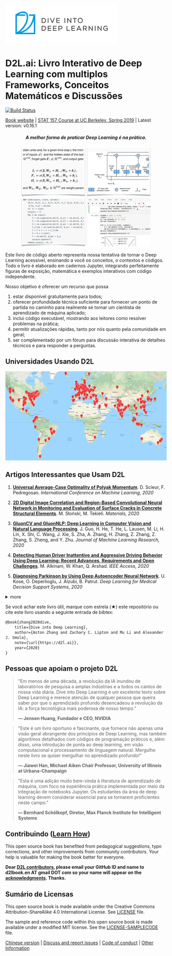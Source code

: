 <div align="left">
  <img src="https://raw.githubusercontent.com/d2l-ai/d2l-en/master/static/logo-with-text.png" width="350">
</div>

# D2L.ai: Livro Interativo de Deep Learning com multiplos Frameworks, Conceitos Matemáticos e Discussões

[![Build Status](http://ci.d2l.ai/job/d2l-en/job/master/badge/icon)](http://ci.d2l.ai/job/d2l-en/job/master/)

[Book website](https://d2l.ai/) | [STAT 157 Course at UC Berkeley, Spring 2019](http://courses.d2l.ai/berkeley-stat-157/index.html) | Latest version: v0.16.1

<h5 align="center"><i>A melhor forma de praticar Deep Learning é na prática.</i></h5>

<p align="center">
  <img width="200"  src="static/frontpage/_images/eq.jpg">
  <img width="200"  src="static/frontpage/_images/figure.jpg">
  <img width="200"  src="static/frontpage/_images/code.jpg">
  <img width="200"  src="static/frontpage/_images/notebook.gif">
</p>

Este livro de código aberto representa nossa tentativa de tornar o Deep Learning acessível, ensinando a você os conceitos, o contextos e códigos. Todo o livro é elaborado em cadernos Jupyter, integrando perfeitamente figuras de exposição, matemática e exemplos interativos com código independente.

Nosso objetivo é oferecer um recurso que possa
1. estar disponível gratuitamente para todos;
1. oferecer profundidade técnica suficiente para fornecer um ponto de partida no caminho para realmente se tornar um cientista de aprendizado de máquina aplicado;
1. inclui código executável, mostrando aos leitores como resolver problemas na prática;
1. permitir atualizações rápidas, tanto por nós quanto pela comunidade em geral;
1. ser complementado por um fórum para discussão interativa de detalhes técnicos e para responder a perguntas.

## Universidades Usando D2L
<p align="center">
  <img width="600"  src="static/frontpage/_images/map.png">
</p>


## Artigos Interessantes que Usam D2L

1. [**Universal Average-Case Optimality of Polyak Momentum**](https://arxiv.org/pdf/2002.04664.pdf). D. Scieur, F. Pedregosan. *International Conference on Machine Learning, 2020*

1. [**2D Digital Image Correlation and Region-Based Convolutional Neural Network in Monitoring and Evaluation of Surface Cracks in Concrete Structural Elements**](https://www.mdpi.com/1996-1944/13/16/3527/pdf). M. Słoński, M. Tekieli. *Materials, 2020*

1. [**GluonCV and GluonNLP: Deep Learning in Computer Vision and Natural Language Processing**](https://www.jmlr.org/papers/volume21/19-429/19-429.pdf). J. Guo, H. He, T. He, L. Lausen, M. Li, H. Lin, X. Shi, C. Wang, J. Xie, S. Zha, A. Zhang, H. Zhang, Z. Zhang, Z. Zhang, S. Zheng, and Y. Zhu. *Journal of Machine Learning Research, 2020*

1. [**Detecting Human Driver Inattentive and Aggressive Driving Behavior Using Deep Learning: Recent Advances, Requirements and Open Challenges**](https://ieeexplore.ieee.org/stamp/stamp.jsp?arnumber=9107077). M. Alkinani, W. Khan, Q. Arshad. *IEEE Access, 2020*

1. [**Diagnosing Parkinson by Using Deep Autoencoder Neural Network**](https://link.springer.com/chapter/10.1007/978-981-15-6325-6_5). U. Kose, O. Deperlioglu, J. Alzubi, B. Patrut. *Deep Learning for Medical Decision Support Systems, 2020*

<details><summary>more</summary>

1. [**Descending through a Crowded Valley--Benchmarking Deep Learning Optimizers**](https://arxiv.org/pdf/2007.01547.pdf). R. Schmidt, F. Schneider, P. Hennig.

1. [**Deep Learning Architectures for Medical Diagnosis**](https://link.springer.com/chapter/10.1007/978-981-15-6325-6_2). U. Kose, O. Deperlioglu, J. Alzubi, B. Patrut. *Deep Learning for Medical Decision Support Systems, 2020*

1. [**ControlVAE: Tuning, Analytical Properties, and Performance Analysis**](https://arxiv.org/pdf/2011.01754.pdf). H. Shao, Z. Xiao, S. Yao, D. Sun, A. Zhang, S. Liu, T. Abdelzaher.

1. [**Potential, challenges and future directions for deep learning in prognostics and health management applications**](https://reader.elsevier.com/reader/sd/pii/S0952197620301184?token=7261E56B97513C5D621B9B5F43CAABEC2860AE3036278C3E5264707C32DCB658077B2AFA6ED6D5CD0FB7B16770828080). O. Fink, Q. Wang, M. Svensén, P. Dersin, W-J. Lee, M. Ducoffe. *Engineering Applications of Artificial Intelligence, 2020*

1. [**Learning User Representations with Hypercuboids for Recommender Systems**](https://arxiv.org/pdf/2011.05742.pdf). S. Zhang, H. Liu, A. Zhang, Y. Hu, C. Zhang, Y. Li, T. Zhu, S. He, W. Ou. *ACM International Conference on Web Search and Data Mining, 2021*

</details>


Se você achar este livro útil, marque com estrela (★) este repositório ou cite este livro usando a seguinte entrada de bibtex:

```
@book{zhang2020dive,
    title={Dive into Deep Learning},
    author={Aston Zhang and Zachary C. Lipton and Mu Li and Alexander J. Smola},
    note={\url{https://d2l.ai}},
    year={2020}
}
```


## Pessoas que apoiam o projeto D2L

> <p>"Em menos de uma década, a revolução da IA inundou de laboratórios de pesquisa a amplas indústrias e a todos os cantos de nossa vida diária. Dive into Deep Learning é um excelente texto sobre Deep Learning e merece atenção de qualquer pessoa que queira saber por que o aprendizado profundo desencadeou a revolução da IA: a força tecnológica mais poderosa de nosso tempo."</p>
> <b>&mdash; Jensen Huang, Fundador e CEO, NVIDIA</b>

> <p>"Este é um livro oportuno e fascinante, que fornece não apenas uma visão geral abrangente dos princípios de Deep Learning, mas também algoritmos detalhados com códigos de programação práticos e, além disso, uma introdução de ponta ao deep learning, em visão computacional e processamento de linguagem natural. Mergulhe neste livro se quiser mergulhar no aprendizado profundo!"</p>
> <b>&mdash; Jiawei Han, Michael Aiken Chair Professor, University of Illinois at Urbana-Champaign</b>

> <p>"Esta é uma adição muito bem-vinda à literatura de aprendizado de máquina, com foco na experiência prática implementada por meio da integração de notebooks Jupyter. Os estudantes da área de deep learning devem considerar essencial para se tornarem proficientes neste campo."</p>
> <b>&mdash; Bernhard Schölkopf, Diretor, Max Planck Institute for Intelligent Systems</b>


## Contribuindo ([Learn How](https://d2l.ai/chapter_appendix-tools-for-deep-learning/contributing.html))

This open source book has benefited from pedagogical suggestions, typo corrections, and other improvements from community contributors. Your help is valuable for making the book better for everyone.

**Dear [D2L contributors](https://github.com/d2l-ai/d2l-en/graphs/contributors), please email your GitHub ID and name to d2lbook.en AT gmail DOT com so your name will appear on the [acknowledgments](https://d2l.ai/chapter_preface/index.html#Acknowledgments). Thanks.**


## Sumário de Licensas

This open source book is made available under the Creative Commons Attribution-ShareAlike 4.0 International License. See [LICENSE](LICENSE) file.

The sample and reference code within this open source book is made available under a modified MIT license. See the [LICENSE-SAMPLECODE](LICENSE-SAMPLECODE) file.

[Chinese version](https://github.com/d2l-ai/d2l-zh) | [Discuss and report issues](https://discuss.d2l.ai/) | [Code of conduct](CODE_OF_CONDUCT.md) | [Other Information](INFO.md)
